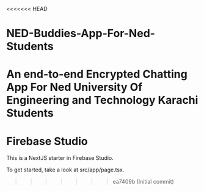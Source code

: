 <<<<<<< HEAD
# NED-Buddies-App-For-Ned-Students
An end-to-end Encrypted Chatting App For Ned University Of Engineering and Technology Karachi Students
=======
# Firebase Studio

This is a NextJS starter in Firebase Studio.

To get started, take a look at src/app/page.tsx.
>>>>>>> ea7409b (Initial commit)
